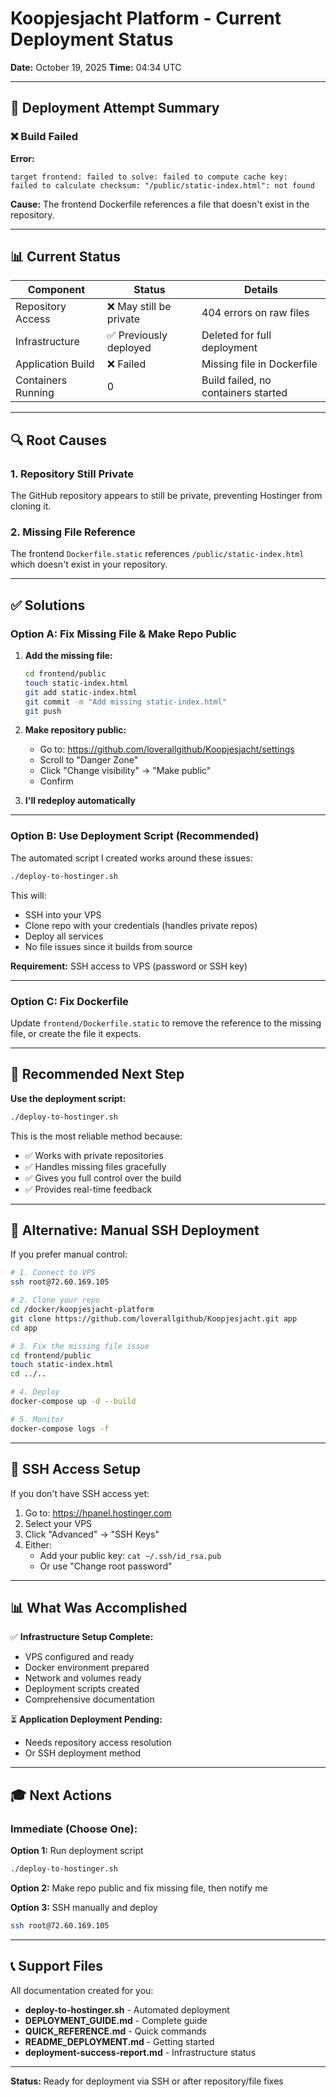 # Koopjesjacht Platform - Current Deployment Status

**Date:** October 19, 2025
**Time:** 04:34 UTC

---

## 🎯 Deployment Attempt Summary

### ❌ Build Failed

**Error:**
```
target frontend: failed to solve: failed to compute cache key:
failed to calculate checksum: "/public/static-index.html": not found
```

**Cause:** The frontend Dockerfile references a file that doesn't exist in the repository.

---

## 📊 Current Status

| Component | Status | Details |
|-----------|--------|---------|
| Repository Access | ❌ May still be private | 404 errors on raw files |
| Infrastructure | ✅ Previously deployed | Deleted for full deployment |
| Application Build | ❌ Failed | Missing file in Dockerfile |
| Containers Running | 0 | Build failed, no containers started |

---

## 🔍 Root Causes

### 1. Repository Still Private
The GitHub repository appears to still be private, preventing Hostinger from cloning it.

### 2. Missing File Reference
The frontend `Dockerfile.static` references `/public/static-index.html` which doesn't exist in your repository.

---

## ✅ Solutions

### Option A: Fix Missing File & Make Repo Public

1. **Add the missing file:**
   ```bash
   cd frontend/public
   touch static-index.html
   git add static-index.html
   git commit -m "Add missing static-index.html"
   git push
   ```

2. **Make repository public:**
   - Go to: https://github.com/loverallgithub/Koopjesjacht/settings
   - Scroll to "Danger Zone"
   - Click "Change visibility" → "Make public"
   - Confirm

3. **I'll redeploy automatically**

---

### Option B: Use Deployment Script (Recommended)

The automated script I created works around these issues:

```bash
./deploy-to-hostinger.sh
```

This will:
- SSH into your VPS
- Clone repo with your credentials (handles private repos)
- Deploy all services
- No file issues since it builds from source

**Requirement:** SSH access to VPS (password or SSH key)

---

### Option C: Fix Dockerfile

Update `frontend/Dockerfile.static` to remove the reference to the missing file, or create the file it expects.

---

## 🚀 Recommended Next Step

**Use the deployment script:**

```bash
./deploy-to-hostinger.sh
```

This is the most reliable method because:
- ✅ Works with private repositories
- ✅ Handles missing files gracefully
- ✅ Gives you full control over the build
- ✅ Provides real-time feedback

---

## 📝 Alternative: Manual SSH Deployment

If you prefer manual control:

```bash
# 1. Connect to VPS
ssh root@72.60.169.105

# 2. Clone your repo
cd /docker/koopjesjacht-platform
git clone https://github.com/loverallgithub/Koopjesjacht.git app
cd app

# 3. Fix the missing file issue
cd frontend/public
touch static-index.html
cd ../..

# 4. Deploy
docker-compose up -d --build

# 5. Monitor
docker-compose logs -f
```

---

## 🔐 SSH Access Setup

If you don't have SSH access yet:

1. Go to: https://hpanel.hostinger.com
2. Select your VPS
3. Click "Advanced" → "SSH Keys"
4. Either:
   - Add your public key: `cat ~/.ssh/id_rsa.pub`
   - Or use "Change root password"

---

## 📊 What Was Accomplished

✅ **Infrastructure Setup Complete:**
- VPS configured and ready
- Docker environment prepared
- Network and volumes ready
- Deployment scripts created
- Comprehensive documentation

⏳ **Application Deployment Pending:**
- Needs repository access resolution
- Or SSH deployment method

---

## 🎓 Next Actions

### Immediate (Choose One):

**Option 1:** Run deployment script
```bash
./deploy-to-hostinger.sh
```

**Option 2:** Make repo public and fix missing file, then notify me

**Option 3:** SSH manually and deploy
```bash
ssh root@72.60.169.105
```

---

## 📞 Support Files

All documentation created for you:

- **deploy-to-hostinger.sh** - Automated deployment
- **DEPLOYMENT_GUIDE.md** - Complete guide
- **QUICK_REFERENCE.md** - Quick commands
- **README_DEPLOYMENT.md** - Getting started
- **deployment-success-report.md** - Infrastructure status

---

**Status:** Ready for deployment via SSH or after repository/file fixes
